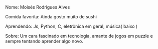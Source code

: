 Nome: Moisés Rodrigues Alves

Comida favorita: Ainda gosto muito de sushi

Aprendendo: Js, Python, C, eletrônica em geral, música( baixo )

Sobre: Um cara fascinado em tecnologia, amante de jogos em puzzle  e sempre tentando aprender algo novo.
